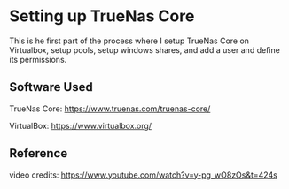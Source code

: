 
# Setting up TrueNas Core
This is he first part of the process where I setup TrueNas Core on Virtualbox, setup pools, setup windows shares, and add a user and define its permissions.




    


## Software Used
    

TrueNas Core: https://www.truenas.com/truenas-core/

VirtualBox: https://www.virtualbox.org/


## Reference

video credits: https://www.youtube.com/watch?v=y-pg_wO8zOs&t=424s